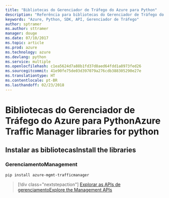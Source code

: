 ```yaml
---
title: "Bibliotecas do Gerenciador de Tráfego do Azure para Python"
description: "Referência para bibliotecas do Gerenciador de Tráfego do Azure para Python"
keywords: "Azure, Python, SDK, API, Gerenciador de Tráfego"
author: sptramer
ms.author: sttramer
manager: douge
ms.date: 07/10/2017
ms.topic: article
ms.prod: azure
ms.technology: azure
ms.devlang: python
ms.service: multiple
ms.openlocfilehash: c1ea5624d7a88b1fd37d8aed64fdd1a8973fed26
ms.sourcegitcommit: 41e90fe75de03d397079a276cdb388305290e27e
ms.translationtype: HT
ms.contentlocale: pt-BR
ms.lasthandoff: 02/23/2018
---
```

# <a name="azure-traffic-manager-libraries-for-python"></a><span data-ttu-id="51f01-104">Bibliotecas do Gerenciador de Tráfego do Azure para Python</span><span class="sxs-lookup"><span data-stu-id="51f01-104">Azure Traffic Manager libraries for python</span></span>

## <a name="install-the-libraries"></a><span data-ttu-id="51f01-105">Instalar as bibliotecas</span><span class="sxs-lookup"><span data-stu-id="51f01-105">Install the libraries</span></span>


### <a name="management"></a><span data-ttu-id="51f01-106">Gerenciamento</span><span class="sxs-lookup"><span data-stu-id="51f01-106">Management</span></span>

```bash
pip install azure-mgmt-trafficmanager
```
> [!div class="nextstepaction"]
> [<span data-ttu-id="51f01-107">Explorar as APIs de gerenciamento</span><span class="sxs-lookup"><span data-stu-id="51f01-107">Explore the Management APIs</span></span>](/python/api/overview/azure/trafficmanager/management)